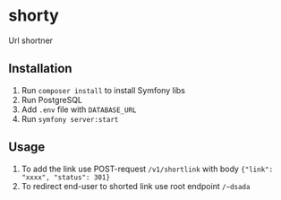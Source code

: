 # shorty
Url shortner

## Installation
1. Run `composer install` to install Symfony libs
2. Run PostgreSQL
3. Add `.env` file with `DATABASE_URL`
4. Run `symfony server:start`

## Usage
1. To add the link use POST-request `/v1/shortlink` with body `{"link": "xxxx", "status": 301}`
2. To redirect end-user to shorted link use root endpoint `/~dsada`